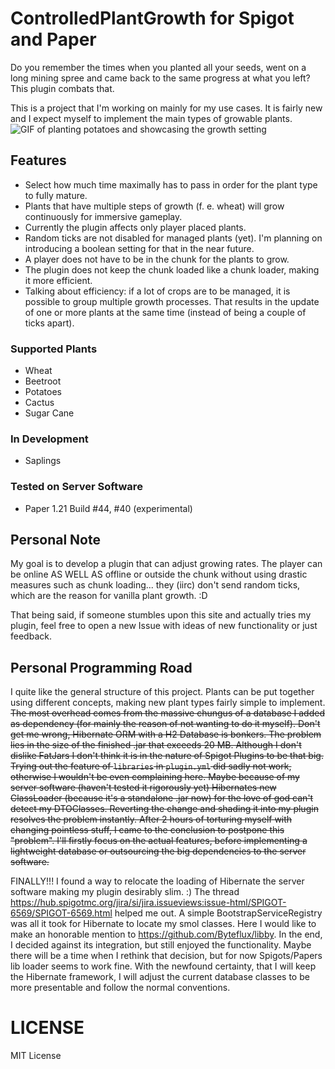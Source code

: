 # ControlledPlantGrowth for Spigot and Paper

Do you remember the times when you planted all your seeds, went on a long mining spree and came back to the same
progress at what you left? This plugin combats that.

This is a project that I'm working on mainly for my use cases. It is fairly new and I expect myself to implement the
main types of growable plants.
![GIF of planting potatoes and showcasing the growth setting](https://github.com/WladHD/ControlledPlantGrowth/blob/assets/assets/ezgif-7-4abf2ad084.gif?raw=true)

## Features

- Select how much time maximally has to pass in order for the plant type to fully mature.
- Plants that have multiple steps of growth (f. e. wheat) will grow continuously for immersive gameplay.
- Currently the plugin affects only player placed plants.
- Random ticks are not disabled for managed plants (yet). I'm planning on
  introducing a boolean setting for that in the near future.
- A player does not have to be in the chunk for the plants to grow.
- The plugin does not keep the chunk loaded like a chunk loader, making it more efficient.
- Talking about efficiency: if a lot of crops are to be managed, it is possible to group multiple growth processes.
  That results in the update of one or more plants at the same time (instead of being a couple of ticks apart).

### Supported Plants

- Wheat
- Beetroot
- Potatoes
- Cactus
- Sugar Cane

### In Development

- Saplings

### Tested on Server Software
- Paper 1.21 Build #44, #40 (experimental)

## Personal Note

My goal is to develop a plugin that can adjust growing rates. The player can be online AS WELL AS offline or
outside the chunk without using drastic measures such as chunk loading... they (iirc) don't send random ticks, which
are the reason for vanilla plant growth. :D

That being said, if someone stumbles upon this site and actually tries my plugin, feel free to open a new Issue with
ideas of new functionality or just feedback.

## Personal Programming Road

I quite like the general structure of this project. Plants can be put together using different concepts, making new
plant types fairly simple to implement.
~~The most overhead comes from the massive chungus of a database I added as dependency (for mainly the reason of not
wanting to do it myself). Don't get me wrong, Hibernate ORM with a H2 Database is bonkers. The problem lies in the
size of the finished .jar that exceeds 20 MB.
Although I don't dislike FatJars I don't think it is in the nature of Spigot Plugins to be that big.
Trying out the feature of `libraries` in `plugin.yml` did sadly not work, otherwise I wouldn't be even complaining here.
Maybe because of my server software (haven't tested it rigorously yet) Hibernates new ClassLoader (because it's a
standalone .jar now) for the love of god can't detect my
DTOClasses. Reverting the change and shading it into my plugin resolves the problem instantly. After 2 hours of
torturing myself with changing pointless stuff, I came to
the conclusion to
postpone this "problem". I'll firstly focus on the actual features, before implementing a lightweight database or
outsourcing the big dependencies to the server software.~~

FINALLY!!!
I found a way to relocate the loading of Hibernate the server software making my plugin desirably slim.
:)
The thread https://hub.spigotmc.org/jira/si/jira.issueviews:issue-html/SPIGOT-6569/SPIGOT-6569.html helped me out.
A simple BootstrapServiceRegistry was all it took for Hibernate to locate my smol classes.
Here I would like to make an honorable mention to https://github.com/Byteflux/libby. In the end, I decided against its
integration, but still enjoyed the functionality.
Maybe there will be a time when I rethink that decision, but for now Spigots/Papers lib loader seems to work fine.
With the newfound certainty, that I will keep the Hibernate framework, I will adjust the current database classes to be
more presentable and follow the normal conventions.

# LICENSE

MIT License